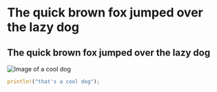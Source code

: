 # The quick brown fox jumped over the lazy dog
## The quick brown fox jumped over the lazy dog
![Image of a cool dog](https://pbs.twimg.com/media/Fm88-n1XkAcGWHu?format=jpg&name=large)
```rust
println!("that's a cool dog");
```
